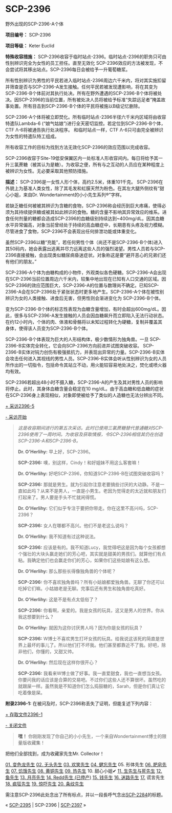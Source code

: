# SCP-2396
                        




野外出现的SCP-2396-A个体



**项目编号：** SCP-2396

**项目等级：** Keter Euclid

**特殊收容措施：** SCP-2396收容于临时站点-2396。临时站点-2396的职务只可由性别辨识完全为女性的员工担任。直至无效化 SCP-2396效应的方法被发现，不会尝试将其移出站点。SCP-2396每日会被给予一升葡萄糖浆。

所有性别辨识为男性的平民若进入临时站点-2396周边六千米内，将对其实施扣留并筛查是否与SCP-2396-A发生接触。任何平民若被发现遭影响，将在其变为SCP-2396-B个体前对其执行处决。所有在野外遭遇的SCP-2396-B个体将被处决。因SCP-2396的当前位置，所有被处决人员将被给予标准“失踪远足者”掩盖故事处置。所有目击到SCP-2396-B个体的平民将被施以B级记忆删除。

SCP-2396-A个体将被立即焚化。所有临时站点-2396半径六千米内区域将由收容特遣队Lambda-6 (“娘气姑娘”)进行全天密切监控。若定位到SCP-2396-B个体，CTF Λ-6将被通告执行处决程序。 和临时站点一样，CTF Λ-6只可由完全被辨识为女性的特遣队特工组成。

所有收容工作的目标为找到方法无效化SCP-2396的效应范围以完成收容。

SCP-2396收容于Site-19低安保翼区内一处标准人形收容间内。每日将给予其一升三氯蔗糖（被其认为是糖）。为收容之便，所有与之互动的人员应在某种程度上被辨识为女性。无必要采取其他预防措施。

**描述：** SCP-2396是一女性人形个体，高约2.5米，体重101千克。 SCP-2396在外貌上为基准人类女性，除了其毛发和虹膜天然为粉色。在其左大腿外侧纹有“甜心小姐，来自Dr. Wondertainment的小小先生系列®”字样。

若缺乏糖任何被被其辨识为含糖的食物，SCP-2396称会经历到巨大疼痛，使得必须为其持续提供糖或被其如此辨识的食物。糖的含量不影响其异常效应的维系。进食任何剂量的糖都会造成SCP-2396的血糖级别持续达到~400mg/dL。因其血糖水平异常偏高，对象当前曾经处于持续的高血糖症中，长期患有头疼及视力模糊。尽管进食了食物，SCP-2396不会表现出任何排泄功能或体重变化。

虽然SCP-2396以糖“充能”，若任何男性个体（尚还不是SCP-2396-B个体)进入其50码内，她会表露出逃离并尽力远离这些人员的强烈渴望。男性人员若与SCP-2396直接接触，会出现类似糖尿病昏迷症状。对象称这是要“避开恶心的兄弟们还有他们的朋友。”

SCP-2396-A个体为由糖构成的小物件，外观类似各色硬糖。SCP-2396-A会出现在SCP-2396当前位置周边六千米内，较集中地出现在已知有人口交通的区域。因SCP-2396的效应范围巨大，SCP-2396-A的位置与数理尚不确定。已知SCP-2396-A会在SCP-2396处于紧张状态时更多地产生。SCP-2396-A个体在被性别辨识为女的人类接触、进食后无害，但男性则会渐进变化为 SCP-2396-B个体。

变为SCP-2396-B个体的标志性表现为血糖含量增加，有时会超出600mg/dL。因此，很多与SCP-2396-A发生接触的人员会因血糖飙升而立即陷入无法行动状态。在约12小时内，个体的肉、体液和骨骼将以未知过程转化为硬糖，复制并覆盖其身体，使得该人员变为SCP-2396-B个体。

SCP-2396-B个体表现为巨大的人形结构体，极少数情形为独角兽。一旦 SCP-2396-B实体完全转化，它会向SCP-2396方向前进并试图突破收容。 SCP-2396-B实体对钝力创伤有极强抵抗力，并表现出异常的力量。SCP-2396-B实体会攻击任何进入其视线的男性人员。SCP-2396-B实体会听从性别辨识为女的人员所作出的一切指令，包括命令其站立不动，用火能较容易地处决之，焚化或喷火器均有效。

SCP-2396若超出48小时不摄入糖，SCP-2396-A的产生及其对男性人员的影响将停止。此时，其身体血糖含量会稳定在10 mg/dL。由于高血糖和低血糖的症状在SCP-2396身上表现相似，对象即使被给予了类似的人造糖也无法分辨出不同。


<a shape='rect' class='collapsible-block-link' href='javascript:;'>+&#160;&#37319;&#35775;2396-5</a>

<a shape='rect' class='collapsible-block-link' href='javascript:;'>-&#160;&#37319;&#35775;&#24320;&#22987;</a>


> *这是收容期间进行的第五次采访。此时已使用三氯蔗糖替代普通糖对SCP-2396使用了一周时间。为收容及获取情报，令SCP-2396相信其仍在创造SCP-2396-A和SCP-2396-B。* 
> 
> **Dr. O'Herlihy:**  早上好，SCP-2396。
> 
> **SCP-2396:** 噢，别这样，Cindy！和好姐妹不用这么客套嘛！
> 
> **Dr. O'Herlihy:**  好吧SCP-2396，你知道SCP-2396-B在试图突破收容吗？
> 
> **SCP-2396:**  那就是男生。就为引起你注意老要搞些讨厌的大动静。不是一直如此吗？从来不是男人，一直是小男生。老因为觉得走的太近就和朋友们打起来了。男人要是手头不忙就闲得慌。
> 
> **Dr. O'Herlihy:**  它们似乎专注于要把你带走。你在这里不高兴吗，SCP-2396？
> 
> **SCP-2396:**  女人在哪都不高兴。他们不是老这么说吗？
> 
> **Dr. O'Herlihy:**  我不知道有过这种说法。
> 
> **SCP-2396:**  应该是有的。我不知道Lucy，我觉得吧这是因为每个女孩都想个强壮的大块头赢走她们的芳心吧，其实就是甜美的男孩们。就算他们有点粘。我确定他们也会赢走你们的芳心，如果你们这些姑娘有这么想。
> 
> **Dr. O'Herlihy:**  那么那些长得像独角兽的个体呢？
> 
> **SCP-2396:**  你不喜欢独角兽吗？所有小姑娘都爱独角兽。无聊了你还可以吃掉它们嘛。小姑娘老是无聊。完事后还有男生和独角兽吃真好。
> 
> **Dr. O'Herlihy:**  这是不是有点太低俗了？
> 
> **SCP-2396:**  你看啊，亲爱的。我是女孩的玩具，这又是男人的世界。你从我这想要到什么？
> 
> **Dr. O'Herlihy:**  就因为这你讨厌男人吗？因为你是女孩的玩具？
> 
> **SCP-2396:**  W博士不喜欢男生打坏女孩的玩具。给我说这该死的简直是世界上最坏的事儿了。所以他们打不坏我。他们甚至都靠近不了我。好吧，除非他们，你懂的，又甜又帅。
> 
> **Dr. O'Herlihy:**  然后现在这样你很开心？
> 
> **SCP-2396:**  我看来W博士做了好事。我一直爱甜食，我也一直想当女孩。你要问我的话应该是合算的交易吧。不过你们这些人还不算很坏。虽然吃的就跟屎一样。虽然我是不知道你们怎么捣鼓糖的，Sarah，但是你们真让它吃着像是屎。
> 





**附录2396-1:**  在被问及时，SCP-2396称丢失了证明，但能复述下列内容：

<a shape='rect' class='collapsible-block-link' href='javascript:;'>+&#160;&#23384;&#21462;&#25991;&#20214;2396-1</a>

<a shape='rect' class='collapsible-block-link' href='javascript:;'>-&#160;&#20851;&#38381;&#25991;&#20214;</a>


> **嘿！** 你刚刚发现了你自己的小小先生，一个来自Wondertainment博士的限量版收藏集！

把他们全部找到，成为收藏家先生Mr. Collector！

[01. 变色龙先生](/scp-905)
[02. 无头先生](/scp-2287)
[03. 欢笑先生](/scp-1799)
[04. 健忘先生](/scp-909)
05. 形体先生
[06. 肥皂先生](/scp-1908)
[07. 饥饿先生](/scp-913)
[08. 黄铜先生](/scp-629)
[09. 热先生](/scp-644)
10. 甜心小姐✔
[11. 生先生与死先生](/scp-1007)
[12. 鱼先生](/scp-527)
[13. 月亮先生](/scp-917)
[14. Redd先生 (已停产)](/scp-redd)
[15. 钱先生](/scp-2855)
[16. 迷路先生](/scp-920)
[17.](/scp-2284) 谎言先生
[18. 疯狂先生](/scp-2428)
[19. 惊吓先生](/scp-2933)
[20. 条纹先生](/scp-2148)
> 





需注意SCP-2396此处念出了所有标点，并以一段長呼气念出[SCP-2284](/scp-2284)的标题。


« <a shape='rect' class='newpage' href='/scp-2395'>SCP-2395</a> | SCP-2396 | [SCP-2397](/scp-2397) »





                    